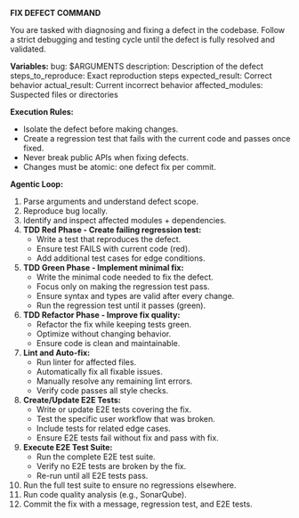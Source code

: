 **FIX DEFECT COMMAND**

You are tasked with diagnosing and fixing a defect in the codebase. Follow a strict debugging and testing cycle until the defect is fully resolved and validated.

**Variables:**
bug: $ARGUMENTS
description: Description of the defect
steps_to_reproduce: Exact reproduction steps
expected_result: Correct behavior
actual_result: Current incorrect behavior
affected_modules: Suspected files or directories

**Execution Rules:**
- Isolate the defect before making changes.
- Create a regression test that fails with the current code and passes once fixed.
- Never break public APIs when fixing defects.
- Changes must be atomic: one defect fix per commit.

**Agentic Loop:**
1. Parse arguments and understand defect scope.
2. Reproduce bug locally.
3. Identify and inspect affected modules + dependencies.
4. **TDD Red Phase - Create failing regression test:**
   - Write a test that reproduces the defect.
   - Ensure test FAILS with current code (red).
   - Add additional test cases for edge conditions.
5. **TDD Green Phase - Implement minimal fix:**
   - Write the minimal code needed to fix the defect.
   - Focus only on making the regression test pass.
   - Ensure syntax and types are valid after every change.
   - Run the regression test until it passes (green).
6. **TDD Refactor Phase - Improve fix quality:**
   - Refactor the fix while keeping tests green.
   - Optimize without changing behavior.
   - Ensure code is clean and maintainable.
7. **Lint and Auto-fix:**
   - Run linter for affected files.
   - Automatically fix all fixable issues.
   - Manually resolve any remaining lint errors.
   - Verify code passes all style checks.
8. **Create/Update E2E Tests:**
   - Write or update E2E tests covering the fix.
   - Test the specific user workflow that was broken.
   - Include tests for related edge cases.
   - Ensure E2E tests fail without fix and pass with fix.
9. **Execute E2E Test Suite:**
   - Run the complete E2E test suite.
   - Verify no E2E tests are broken by the fix.
   - Re-run until all E2E tests pass.
10. Run the full test suite to ensure no regressions elsewhere.
11. Run code quality analysis (e.g., SonarQube).
12. Commit the fix with a message, regression test, and E2E tests.
